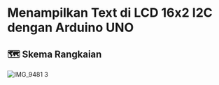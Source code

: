 # Menampilkan Text di LCD 16x2 I2C dengan Arduino UNO

## 🗺️ Skema Rangkaian

![IMG_9481 3](https://github.com/altopacademy/Menampilkan-Text-di-LCD-16x2-I2C-dengan-Arduino-UNO/assets/48623013/ec2225b1-d678-4ee8-bac9-d2c616af9f03)
